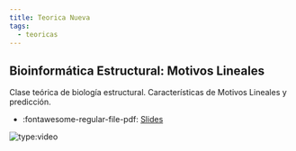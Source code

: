 ```yaml
---
title: Teorica Nueva
tags: 
  - teoricas
---
```


## Bioinformática Estructural: Motivos Lineales

Clase teórica de biología estructural. Características de Motivos Lineales y predicción.

* :fontawesome-regular-file-pdf: [Slides](https://drive.google.com/file/d/1ZfHal-LW2O1VhY2uTOac4EKES5hRNiWD/view?usp=sharing) 
 
 ![type:video](https://www.youtube.com/embed/P3q234yWqWk)